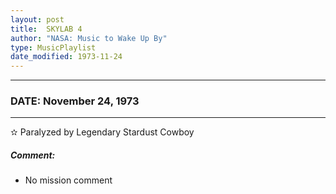 ```yaml
---
layout: post
title:  SKYLAB 4
author: "NASA: Music to Wake Up By"
type: MusicPlaylist
date_modified: 1973-11-24
---
```


----
### DATE: November 24, 1973
----
✫ Paralyzed by Legendary Stardust Cowboy

##### Comment:
* No mission comment

